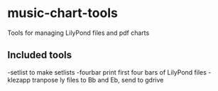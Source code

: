 # music-chart-tools

Tools for managing LilyPond files and pdf charts

## Included tools

-setlist to make setlists
-fourbar  print first four bars of LilyPond files
-klezapp  tranpose ly files to Bb and Eb, send to gdrive
